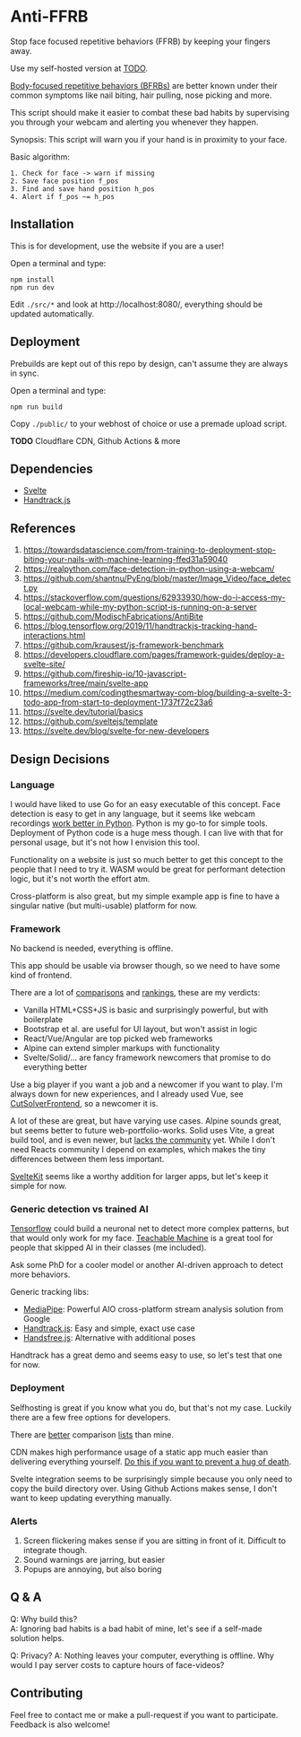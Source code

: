 # Anti-FFRB
Stop face focused repetitive behaviors (FFRB) by keeping your fingers away. 

Use my self-hosted version at [TODO](https://ffrb.modisch.me/).

[Body-focused repetitive behaviors (BFRBs)](https://www.webmd.com/mental-health/ss/slideshow-understanding-body-focused-repetitive-behavior) are better known under their common symptoms like nail biting, hair pulling, nose picking and more. 

This script should make it easier to combat these bad habits by supervising you through your webcam and alerting you whenever they happen. 

Synopsis: This script will warn you if your hand is in proximity to your face. 

Basic algorithm:
```
1. Check for face -> warn if missing
2. Save face position f_pos
3. Find and save hand position h_pos
4. Alert if f_pos ~= h_pos
```

## Installation
This is for development, use the website if you are a user!

Open a terminal and type:
```
npm install
npm run dev
```

Edit `./src/*` and look at http://localhost:8080/, everything should be updated automatically. 

## Deployment
Prebuilds are kept out of this repo by design, can't assume they are always in sync.

Open a terminal and type:
```
npm run build
```
Copy `./public/` to your webhost of choice or use a premade upload script. 

**TODO** Cloudflare CDN, Github Actions & more 


## Dependencies
- [Svelte](https://svelte.dev/)
- [Handtrack.js](https://victordibia.com/handtrack.js)

## References
1. https://towardsdatascience.com/from-training-to-deployment-stop-biting-your-nails-with-machine-learning-ffed31a59040
2. https://realpython.com/face-detection-in-python-using-a-webcam/
3. https://github.com/shantnu/PyEng/blob/master/Image_Video/face_detect.py
4. https://stackoverflow.com/questions/62933930/how-do-i-access-my-local-webcam-while-my-python-script-is-running-on-a-server
5. https://github.com/ModischFabrications/AntiBite
6. https://blog.tensorflow.org/2019/11/handtrackjs-tracking-hand-interactions.html
7. https://github.com/krausest/js-framework-benchmark
8. https://developers.cloudflare.com/pages/framework-guides/deploy-a-svelte-site/
9. https://github.com/fireship-io/10-javascript-frameworks/tree/main/svelte-app
10. https://medium.com/codingthesmartway-com-blog/building-a-svelte-3-todo-app-from-start-to-deployment-1737f72c23a6
11. https://svelte.dev/tutorial/basics
12. https://github.com/sveltejs/template
13. https://svelte.dev/blog/svelte-for-new-developers


## Design Decisions
### Language
I would have liked to use Go for an easy executable of this concept. 
Face detection is easy to get in any language, but it seems like webcam recordings [work better in Python](https://github.com/esimov/pigo#real-time-face-detection-running-as-a-shared-object).
Python is my go-to for simple tools. Deployment of Python code is a huge mess though. I can live with that for personal usage, but it's not how I envision this tool. 

Functionality on a website is just so much better to get this concept to the people that I need to try it.
WASM would be great for performant detection logic, but it's not worth the effort atm.

Cross-platform is also great, but my simple example app is fine to have a singular native (but multi-usable) platform for now. 

### Framework
No backend is needed, everything is offline. 

This app should be usable via browser though, so we need to have some kind of frontend. 

There are a lot of [comparisons](https://stackdiary.com/front-end-frameworks/) and [rankings](https://2021.stateofjs.com/en-US/libraries/front-end-frameworks), these are my verdicts:
- Vanilla HTML+CSS+JS is basic and surprisingly powerful, but with boilerplate
- Bootstrap et al. are useful for UI layout, but won't assist in logic
- React/Vue/Angular are top picked web frameworks
- Alpine can extend simpler markups with functionality
- Svelte/Solid/... are fancy framework newcomers that promise to do everything better

Use a big player if you want a job and a newcomer if you want to play.
I'm always down for new experiences, and I already used Vue, see [CutSolverFrontend](https://github.com/ModischFabrications/CutSolverFrontend), so a newcomer it is. 

A lot of these are great, but have varying use cases. Alpine sounds great, but seems better to future web-portfolio-works.
Solid uses Vite, a great build tool, and is even newer, but [lacks the community](https://www.libhunt.com/compare-ryansolid--solid-vs-svelte) yet.
While I don't need Reacts community I depend on examples, which makes the tiny differences between them less important.

[SvelteKit](https://kit.svelte.dev/) seems like a worthy addition for larger apps, but let's keep it simple for now. 

### Generic detection vs trained AI
[Tensorflow](https://www.tensorflow.org/js) could build a neuronal net to detect more complex patterns, but that would only work for my face. 
[Teachable Machine](https://teachablemachine.withgoogle.com/) is a great tool for people that skipped AI in their classes (me included). 

Ask some PhD for a cooler model or another AI-driven approach to detect more behaviors. 

Generic tracking libs:
- [MediaPipe](https://mediapipe.dev/): Powerful AIO cross-platform stream analysis solution from Google
- [Handtrack.js](https://victordibia.com/handtrack.js): Easy and simple, exact use case
- [Handsfree.js](https://handsfree.js.org/): Alternative with additional poses

Handtrack has a great demo and seems easy to use, so let's test that one for now.

### Deployment
Selfhosting is great if you know what you do, but that's not my case. 
Luckily there are a few free options for developers. 

There are [better](https://free-for.dev/#/?id=web-hosting) comparison [lists](https://github.com/255kb/stack-on-a-budget/blob/master/pages/static-app-hosting.md) than mine.

CDN makes high performance usage of a static app much easier than delivering everything yourself. 
[Do this if you want to prevent a hug of death](https://noted.lol/noted-survived-top-3-on-hacker-news-how-did-it-effect-my-homelab/). 

Svelte integration seems to be surprisingly simple because you only need to copy the build directory over. 
Using Github Actions makes sense, I don't want to keep updating everything manually. 

### Alerts
1. Screen flickering makes sense if you are sitting in front of it. Difficult to integrate though.
2. Sound warnings are jarring, but easier
3. Popups are annoying, but also boring

## Q & A
Q: Why build this?  
A: Ignoring bad habits is a bad habit of mine, let's see if a self-made solution helps.

Q: Privacy?
A: Nothing leaves your computer, everything is offline. Why would I pay server costs to capture hours of face-videos?


## Contributing
Feel free to contact me or make a pull-request if you want to participate.
Feedback is also welcome!
